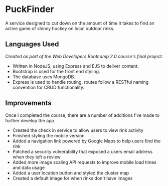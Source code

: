 # PuckFinder
A service designed to cut down on the amount of time it takes to find an active game of shinny hockey on local outdoor rinks.

## Languages Used
*Created as part of the Web Developers Bootcamp 2.0 course's final project.*
- Written in NodeJS, using Express and EJS to deliver content.
- Bootstrap is used for the front end styling.  
- The database uses MongoDB.  
- Express is used to handle routing, routes follow a RESTful naming convention for CRUD functionality.

## Improvements
Once I completed the course, there are a number of additions I've made to further develop the app
- Created the check in service to allow users to view rink activity
- Finished styling the mobile version
- Added a navigation link powered by Google Maps to help users find the rink
- Patched a security vulnerability that exposed a users email address when they left a review
- Added more image scaling API requests to improve mobile load times and data usage
- Added a user location button and styled the cluster map
- Created a default image for when rinks don't have images